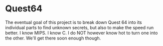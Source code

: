 # Quest64

The eventual goal of this project is to break down Quest 64 into its individual parts to find unknown secrets, but also to make the speed run better. I know MIPS. I know C. I do NOT however know hot to turn one into the other. We'll get there soon enough though. 
